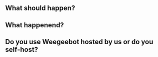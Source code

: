 ## What should happen?

## What happenend?

## Do you use Weegeebot hosted by us or do you self-host?
